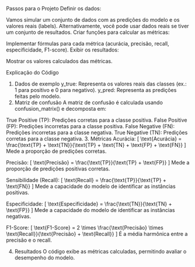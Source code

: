 Passos para o Projeto
Definir os dados:

Vamos simular um conjunto de dados com as predições do modelo e os valores reais (labels).
Alternativamente, você pode usar dados reais se tiver um conjunto de resultados.
Criar funções para calcular as métricas:

Implementar fórmulas para cada métrica (acurácia, precisão, recall, especificidade, F1-score).
Exibir os resultados:

Mostrar os valores calculados das métricas.

Explicação do Código
1. Dados de exemplo
y_true: Representa os valores reais das classes (ex.: 1 para positivo e 0 para negativo).
y_pred: Representa as predições feitas pelo modelo.
2. Matriz de confusão
A matriz de confusão é calculada usando confusion_matrix() e decomposta em:

True Positive (TP): Predições corretas para a classe positiva.
False Positive (FP): Predições incorretas para a classe positiva.
False Negative (FN): Predições incorretas para a classe negativa.
True Negative (TN): Predições corretas para a classe negativa.
3. Métricas
Acurácia:
\[
\text{Acurácia} = \frac{\text{TP} + \text{TN}}{\text{TP} + \text{TN} + \text{FP} + \text{FN}}
\]
Mede a proporção de predições corretas.

Precisão:
\[
\text{Precisão} = \frac{\text{TP}}{\text{TP} + \text{FP}}
\]
Mede a proporção de predições positivas corretas.

Sensibilidade (Recall):
\[
\text{Recall} = \frac{\text{TP}}{\text{TP} + \text{FN}}
\]
Mede a capacidade do modelo de identificar as instâncias positivas.

Especificidade:
\[
\text{Especificidade} = \frac{\text{TN}}{\text{TN} + \text{FP}}
\]
Mede a capacidade do modelo de identificar as instâncias negativas.

F1-Score:
\[
\text{F1-Score} = 2 \times \frac{\text{Precisão} \times \text{Recall}}{\text{Precisão} + \text{Recall}}
\]
É a média harmônica entre a precisão e o recall.

4. Resultados
O código exibe as métricas calculadas, permitindo avaliar o desempenho do modelo.

